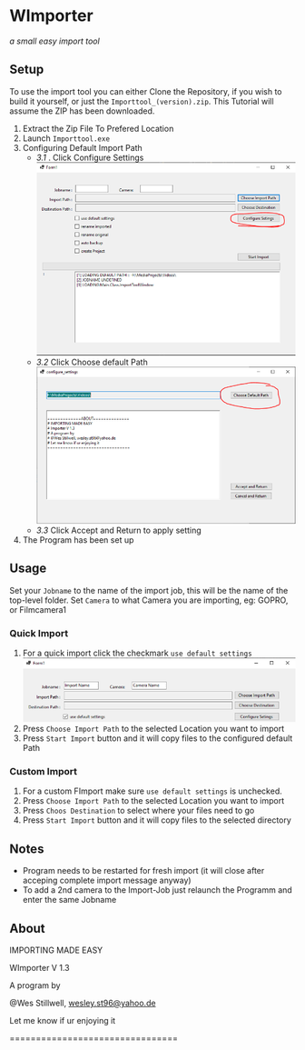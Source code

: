 # WImporter

*a small easy import tool*

## Setup

To use the import tool you can either Clone the Repository, if you wish to build it yourself, or just the `Importtool_(version).zip`. This Tutorial will assume the ZIP has been downloaded.

1. Extract the Zip File To Prefered Location
2. Launch `Importtool.exe`
3. Configuring Default Import Path
   - *3.1* . Click Configure Settings ![Click Configure](readme_images/readme01.PNG "config1")
   - *3.2* Click Choose default Path ![Set Default path](readme_images/readme02.PNG "config1")
   - *3.3* Click Accept and Return to apply setting
3. The Program has been set up
## Usage

Set your  `Jobname` to the name of the import job, this will be the name of the top-level folder. Set `Camera` to what Camera you are importing, eg: GOPRO, or Filmcamera1
### Quick Import

1. For a quick import click the checkmark `use default settings`![Click Default](readme_images/readme03.PNG "config1")
2. Press `Choose Import Path` to the selected Location you want to import
3. Press `Start Import` button and it will copy files to the configured default Path

### Custom Import

1. For a custom FImport make sure `use default settings` is unchecked.
2. Press `Choose Import Path` to the selected Location you want to import
3. Press `Choos Destination` to select where your files need to go
4. Press `Start Import` button and it will copy files to the selected directory

## Notes

- Program needs to be restarted for fresh import (it will close after acceping complete import message anyway)
- To add a 2nd camera to the Import-Job just relaunch the Programm and enter the same Jobname

## About
IMPORTING MADE EASY

WImporter V 1.3

A program by 

@Wes Stillwell, wesley.st96@yahoo.de

Let me know if ur enjoying it

================================
